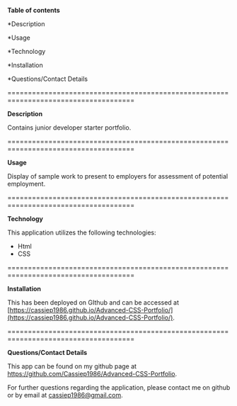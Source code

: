 **Table of contents**

\*Description

\*Usage

\*Technology

\*Installation

\*Questions/Contact Details

=====================================================================================

**Description**

Contains junior developer starter portfolio.

=====================================================================================

**Usage**

Display of sample work to present to employers for assessment of potential employment.

=====================================================================================

**Technology**

This application utilizes the following technologies:

- Html
- CSS

=====================================================================================

**Installation**

This has been deployed on GIthub and can be accessed at [https://cassiep1986.github.io/Advanced-CSS-Portfolio/](https://cassiep1986.github.io/Advanced-CSS-Portfolio/).

=====================================================================================

**Questions/Contact Details**

This app can be found on my github page at https://github.com/Cassiep1986/Advanced-CSS-Portfolio.

For further questions regarding the application, please contact me on github or by email at cassiep1986@gmail.com.